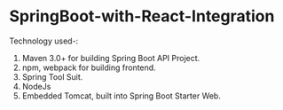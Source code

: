 # SpringBoot-with-React-Integration

Technology used-:
1) Maven 3.0+ for building Spring Boot API Project.
2) npm, webpack for building frontend.
3) Spring Tool Suit.
4) NodeJs
5) Embedded Tomcat, built into Spring Boot Starter Web.
